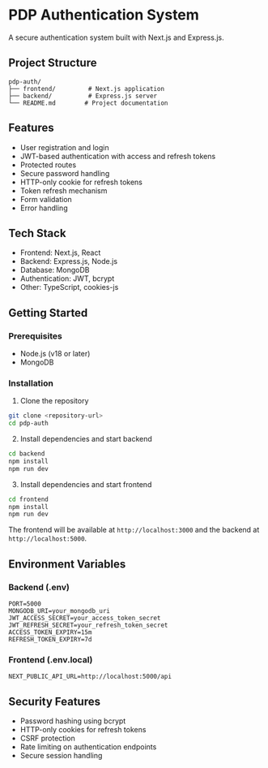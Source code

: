 # PDP Authentication System

A secure authentication system built with Next.js and Express.js.

## Project Structure
```
pdp-auth/
├── frontend/         # Next.js application
├── backend/          # Express.js server
└── README.md        # Project documentation
```

## Features
- User registration and login
- JWT-based authentication with access and refresh tokens
- Protected routes
- Secure password handling
- HTTP-only cookie for refresh tokens
- Token refresh mechanism
- Form validation
- Error handling

## Tech Stack
- Frontend: Next.js, React
- Backend: Express.js, Node.js
- Database: MongoDB
- Authentication: JWT, bcrypt
- Other: TypeScript, cookies-js

## Getting Started

### Prerequisites
- Node.js (v18 or later)
- MongoDB

### Installation

1. Clone the repository
```bash
git clone <repository-url>
cd pdp-auth
```

2. Install dependencies and start backend
```bash
cd backend
npm install
npm run dev
```

3. Install dependencies and start frontend
```bash
cd frontend
npm install
npm run dev
```

The frontend will be available at `http://localhost:3000` and the backend at `http://localhost:5000`.

## Environment Variables

### Backend (.env)
```
PORT=5000
MONGODB_URI=your_mongodb_uri
JWT_ACCESS_SECRET=your_access_token_secret
JWT_REFRESH_SECRET=your_refresh_token_secret
ACCESS_TOKEN_EXPIRY=15m
REFRESH_TOKEN_EXPIRY=7d
```

### Frontend (.env.local)
```
NEXT_PUBLIC_API_URL=http://localhost:5000/api
```

## Security Features
- Password hashing using bcrypt
- HTTP-only cookies for refresh tokens
- CSRF protection
- Rate limiting on authentication endpoints
- Secure session handling
